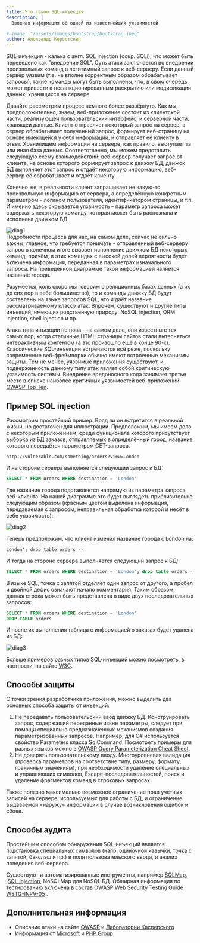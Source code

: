 ```yaml
---
title: Что такое SQL-инъекция
description: |
  Вводная информация об одной из известнейших уязвимостей

# image: "/assets/images/bootstrap/bootstrap.jpeg"
author: Александр Коростелин
---
```


SQL-инъекция - калька с англ. SQL injection (сокр. SQLi), что может быть переведено как "внедрение SQL". 
Суть атаки заключается во внедрении произвольных команд в легитимный запрос к веб-серверу. Если данный сервер уязвим (т.е. не вполне корректным образом обрабатывает запросы), такие команды могут быть выполнены, что, в свою очередь, может привести к несанкционированным раскрытию или модификации данных, хранящихся на сервере.

Давайте рассмотрим процесс немного более развёрнуто. 
Как мы, предположительно, знаем, веб-приложение состоит из клиентской части, реализующей пользовательский интерфейс, и серверной части, хранящей данные. Клиент отправляет некоторый запрос на сервер, а сервер обрабатывает полученный запрос, формирует веб-страницу на основе имеющейся у себя информации, и отправляет её клиенту в ответ. 
Хранилищем информации на сервере, как правило, выступает та или иная база данных. 
Соответственно, мы можем представить следующую схему взаимодействий: веб-сервер получает запрос от клиента, на основе которого формирует запрос к движку БД, движок БД выполняет этот запрос и отдаёт некоторую информацию, веб-сервер её обрабатывает и отдаёт клиенту.  

Конечно же, в реальности клиент запрашивает не какую-то произвольную информацию от сервера, а определённую конкретным параметром – логином пользователя, идентификатором страницы, и т.п. И именно здесь скрывается уязвимость – параметр запроса может содержать некоторую команду, которая может быть распознана и исполнена движком БД. 

<!--
@startuml diag1

actor Клиент
boundary Сервер
database "База данных"

Клиент -> Сервер: <i>покажи заказы из города Лондон</i>
Сервер -> "База данных": <i>выбери из таблицы заказов те, где город - Лондон</i>
"База данных" -> "База данных":<i>обработка</i>\n<i>запроса</i>
"База данных" -> Сервер: <i>вот записи из таблицы</i>
Сервер -> Клиент: <i>вот заказы</i>

@enduml
-->
![diag1](https://user-images.githubusercontent.com/86118729/208390430-f4e80e88-5457-4e21-a4b3-bf557fbfd5f8.svg)  
Подробности процесса для нас, на самом деле, сейчас не сильно важны; главное, что требуется понимать - отправленный веб-серверу запрос в конечном итоге вызовет исполнение движком БД некоторых команд, причём, в этих командах с высокой долей вероятности будет включена информация, переданная в параметрах изначального запроса. На приведённой диаграмме такой информацией является название города.

Разумеется, коль скоро мы говорим о реляционных базах данных (а их до сих пор в вебе большинство), то и команды движку БД будут составлены на языке запросов SQL, что и даёт название рассматриваемому классу атак. Впрочем, существуют и другие типы инъекций, имеющих родственную природу: NoSQL injection, ORM injection, shell injection и пр.

Атака типа инъекции не нова – на самом деле, они известны с тех самых пор, когда статичные HTML-страницы сайтов стали вытесняться интерактивным контентом (а это произошло ещё в конце 90-х). Классические SQL-инъекции встречаются всё реже, поскольку современные веб-фреймворки обычно имеют встроенные механизмы защиты. 
Тем не менее, уязвимые приложения существуют, и подверженность данному типу атак являет собой критическую уязвимость системы. Внедрение вредоносного кода занимает третье место в списке наиболее критичных уязвимостей веб-приложений [OWASP Top Ten](https://owasp.org/www-project-top-ten/).

## Пример SQL injection

Рассмотрим простейший пример. Вряд ли он встретится в реальной жизни, но достаточен для иллюстрации. Предположим, мы имеем дело с некоторым приложением, среди функционала которого присутствует выборка из БД заказов, отправляемых в определённый город, название которого передаётся параметром GET-запроса. 

```
http://vulnerable.com/something/orders?view=London
```

И на стороне сервера выполняется следующий запрос к БД:

```sql
SELECT * FROM orders WHERE destination = 'London'
```

Где название города подставляется напрямую из параметра запроса веб-клиента. На нашей диаграмме это будет выглядеть приблизительно следующим образом (красным цветом выделена информация, передаваемая с запросом, неправильная обработка которой и несёт в себе уязвимость):  

<!--
@startuml diag2
actor Клиент
boundary Сервер
database "База данных"

Клиент -> Сервер: http://vulnerable.com/something/orders?view=<font color=red>London
Сервер -> "База данных": SELECT * FROM orders WHERE destination = '<font color=red>London</font>'
"База данных" -> "База данных":<i>обработка</i>\n<i>запроса</i>
"База данных" -> Сервер: данные из БД
Сервер -> Клиент: HTTP 200 OK ... Content-Type: application/json ...

@enduml
-->
![diag2](https://user-images.githubusercontent.com/86118729/208392514-bc97ac88-299e-4c74-8702-bc8f92472a2c.svg)


Теперь предположим, что клиент изменил название города с London на:

```
London'; drop table orders -- 
```

И тогда на стороне сервера выполняется следующий запрос к БД:

```sql
SELECT * FROM orders WHERE destination = 'London'; drop table orders -- '
```

В языке SQL, точка с запятой отделяет один запрос от другого, а пробел и двойной дефис означают начало комментария. Таким образом, данная строка может быть представлена в виде двух последовательных запросов:

```sql
SELECT * FROM orders WHERE destination = 'London'
DROP TABLE orders
```

И после их выполнения таблица с информацией о заказах будет удалена из БД:  
<!--
@startuml diag3
actor Клиент
boundary Сервер
database "База данных"

Клиент -> Сервер: http://vulnerable.com/something/orders?view=<font color=red>London'; drop table orders -- 
Сервер -> "База данных": SELECT * FROM orders WHERE destination = 'London'\n<font color=red>DROP TABLE orders</font>
"База данных" -> "База данных": <i>обработка</i>\n<i>запроса</i>
"База данных" -> Сервер: данные из БД
"База данных" -> "База данных": <font color=red><i>удаление</i></font>\n<font color=red><i>таблицы</i></font>
Сервер -> Клиент: HTTP 200 OK ... Content-Type: application/json ...

@enduml
-->
![diag3](https://user-images.githubusercontent.com/86118729/208393649-3f51dae9-5537-4133-aa1e-3638e47020de.svg)


Больше примеров разных типов SQL-инъекций можно посмотреть, в частности, на сайте [W3C](https://www.w3schools.com/sql/sql_injection.asp).

## Способы защиты

С точки зрения разработчика приложения, можно выделить два основных способа защиты от инъекций:
1.	Не передавать пользовательский ввод движку БД. Конструировать запрос, содержащий переданные извне параметры, следует при помощи специально предназначенных механизмов создания параметризованных запросов. Например, для C# используется свойство Parameters класса SqlCommand. Посмотреть примеры для разных языков можно в [OWASP Query Parameterization Cheat Sheet](https://cheatsheetseries.owasp.org/cheatsheets/Query_Parameterization_Cheat_Sheet.html).
2.	Не доверять пользовательскому вводу. Многоуровневая валидация (проверка параметров на соответствие типу, размеру, формату, граничным значениям), при необходимости удаление специальных и управляющих символов, Escape-последовательностей, поиск и удаление фрагментов команд в строковых запросах.

Также полезно максимально возможное ограничение прав учетных записей на сервере, используемых для работы с БД, и ограничение выдаваемой «наружу» информации в случае возникновения ошибок и сбоев. 

## Способы аудита

Простейшим способом обнаружения SQL-инъекций является подстановка специальных символов (напр. одиночной кавычки, точка с запятой, бэкслэш и пр.) в поля пользовательского ввода, и анализ поведения веб-сервера. 

Существуют и автоматизированные инструменты, например [SQLMap](https://sqlmap.org/), [jSQL Injection](https://www.kali.org/tools/jsql/), NoSQLMap для NoSQL БД. Обширная информация по тестированию включена в состав OWASP Web Security Testing Guide [WSTG-INPV-05]( https://owasp.org/www-project-web-security-testing-guide/stable/4-Web_Application_Security_Testing/07-Input_Validation_Testing/05-Testing_for_SQL_Injection.html)
.

## Дополнительная информация

- Описание атаки на сайте [OWASP](https://owasp.org/www-community/attacks/SQL_Injection) и [Лаборатории Касперского](https://www.kaspersky.ru/resource-center/definitions/sql-injection)
- Информация от [Microsoft](https://learn.microsoft.com/en-us/sql/relational-databases/security/sql-injection?view=sql-server-ver15) и [PHP Group](https://www.php.net/manual/ru/security.database.sql-injection.php)
